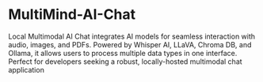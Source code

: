# MultiMind-AI-Chat
Local Multimodal AI Chat integrates AI models for seamless interaction with audio, images, and PDFs. Powered by Whisper AI, LLaVA, Chroma DB, and Ollama, it allows users to process multiple data types in one interface. Perfect for developers seeking a robust, locally-hosted multimodal chat application
